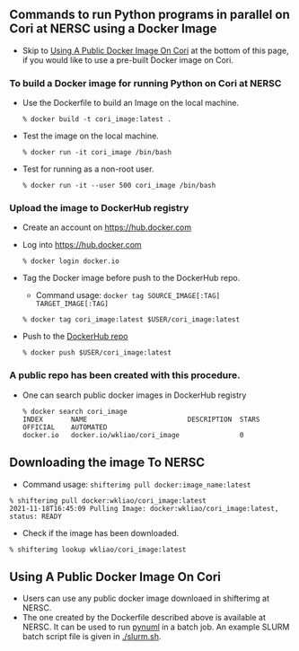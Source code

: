 ## Commands to run Python programs in parallel on Cori at NERSC using a Docker Image

* Skip to [Using A Public Docker Image On Cori](#using-a-public-docker-image-on-cori)
  at the bottom of this page, if you would like to use a pre-built Docker image on Cori.

### To build a Docker image for running Python on Cori at NERSC
* Use the Dockerfile to build an Image on the local machine.
  ```
  % docker build -t cori_image:latest .
  ```
* Test the image on the local machine.
  ```
  % docker run -it cori_image /bin/bash
  ```
* Test for running as a non-root user.
  ```
  % docker run -it --user 500 cori_image /bin/bash
  ```

### Upload the image to DockerHub registry
* Create an account on https://hub.docker.com
* Log into https://hub.docker.com
  ```
  % docker login docker.io
  ```
* Tag the Docker image before push to the DockerHub repo.
  + Command usage: `docker tag SOURCE_IMAGE[:TAG] TARGET_IMAGE[:TAG]`
  ```
  % docker tag cori_image:latest $USER/cori_image:latest
  ```

* Push to the [DockerHub repo](https://hub.docker.com/repositories)
  ```
  % docker push $USER/cori_image:latest
  ```
### A public repo has been created with this procedure.
* One can search public docker images in DockerHub registry
  ```
  % docker search cori_image
  INDEX       NAME                         DESCRIPTION  STARS       OFFICIAL    AUTOMATED
  docker.io   docker.io/wkliao/cori_image               0                       
  ```

## Downloading the image To NERSC
  + Command usage: `shifterimg pull docker:image_name:latest`
  ```
  % shifterimg pull docker:wkliao/cori_image:latest
  2021-11-18T16:45:09 Pulling Image: docker:wkliao/cori_image:latest, status: READY
  ```
  + Check if the image has been downloaded.
  ```
  % shifterimg lookup wkliao/cori_image:latest
  ```

## Using A Public Docker Image On Cori
  + Users can use any public docker image downloaed in shifterimg at NERSC.
  + The one created by the Dockerfile described above is available at NERSC.
    It can be used to run [pynuml](https://github.com/jethewes/pynuml)
    in a batch job. An example SLURM batch script file is given in
    [./slurm.sh](./slurm.sh).

